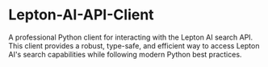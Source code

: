 # Lepton-AI-API-Client
A professional Python client for interacting with the Lepton AI search API. This client provides a robust, type-safe, and efficient way to access Lepton AI's search capabilities while following modern Python best practices.
